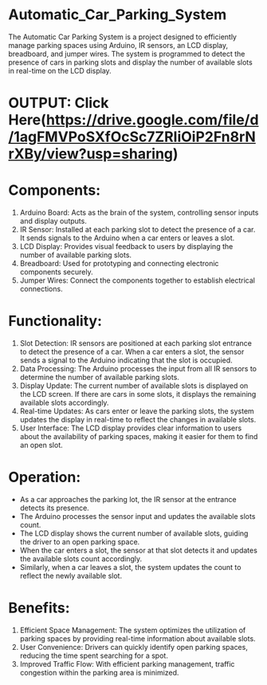 # Automatic_Car_Parking_System
The Automatic Car Parking System is a project designed to efficiently manage parking spaces using Arduino, IR sensors, an LCD display, breadboard, and jumper wires. The system is programmed to detect the presence of cars in parking slots and display the number of available slots in real-time on the LCD display.

# OUTPUT: Click Here(https://drive.google.com/file/d/1agFMVPoSXfOcSc7ZRIiOiP2Fn8rNrXBy/view?usp=sharing)

# Components:
1. Arduino Board: Acts as the brain of the system, controlling sensor inputs and display outputs.
2. IR Sensor: Installed at each parking slot to detect the presence of a car. It sends signals to the Arduino when a car enters or leaves a slot.
3. LCD Display: Provides visual feedback to users by displaying the number of available parking slots.
4. Breadboard: Used for prototyping and connecting electronic components securely.
5. Jumper Wires: Connect the components together to establish electrical connections.

# Functionality:
1. Slot Detection: IR sensors are positioned at each parking slot entrance to detect the presence of a car. When a car enters a slot, the sensor sends a signal to the Arduino indicating that the slot is occupied.
2. Data Processing: The Arduino processes the input from all IR sensors to determine the number of available parking slots.
3. Display Update: The current number of available slots is displayed on the LCD screen. If there are cars in some slots, it displays the remaining available slots accordingly.
4. Real-time Updates: As cars enter or leave the parking slots, the system updates the display in real-time to reflect the changes in available slots.
5. User Interface: The LCD display provides clear information to users about the availability of parking spaces, making it easier for them to find an open slot.

# Operation:
- As a car approaches the parking lot, the IR sensor at the entrance detects its presence.
- The Arduino processes the sensor input and updates the available slots count.
- The LCD display shows the current number of available slots, guiding the driver to an open parking space.
- When the car enters a slot, the sensor at that slot detects it and updates the available slots count accordingly.
- Similarly, when a car leaves a slot, the system updates the count to reflect the newly available slot.

# Benefits:
1. Efficient Space Management: The system optimizes the utilization of parking spaces by providing real-time information about available slots.
2. User Convenience: Drivers can quickly identify open parking spaces, reducing the time spent searching for a spot.
3. Improved Traffic Flow: With efficient parking management, traffic congestion within the parking area is minimized.
